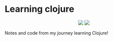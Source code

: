 # Learning clojure

<p align="center">
    <img src="https://img.shields.io/badge/Clojure_every_day-1/35-blue?logo=clojure&style=flat" />
    <img src="https://img.shields.io/badge/Clojure_from_the_ground_up-1/9-blue?logo=clojure&style=flat" />
</p> 

Notes and code from my journey learning Clojure!
